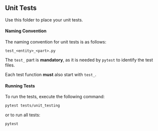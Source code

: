 ## Unit Tests

Use this folder to place your unit tests.

#### Naming Convention

The naming convention for unit tests is as follows:

`test_<entity>_<part>.py`

The `test_` part is **mandatory**, as it is needed by `pytest` to identify the test files.

Each test function **must** also start with `test_`.

#### Running Tests

To run the tests, execute the following command:

```bash
pytest tests/unit_testing
```

or to run all tests:

```bash
pytest
```

